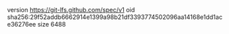 version https://git-lfs.github.com/spec/v1
oid sha256:29f52addb6662914e1399a98b21df3393774502096aa14168e1dd1ace36276ee
size 6488
